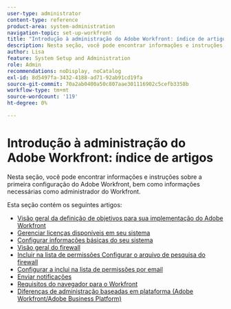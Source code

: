 ```yaml
---
user-type: administrator
content-type: reference
product-area: system-administration
navigation-topic: set-up-workfront
title: "Introdução à administração do Adobe Workfront: índice de artigos"
description: Nesta seção, você pode encontrar informações e instruções sobre a primeira configuração do Adobe Workfront, bem como informações necessárias como administrador do Workfront.
author: Lisa
feature: System Setup and Administration
role: Admin
recommendations: noDisplay, noCatalog
exl-id: 8d5497fa-3432-4188-ad71-92ab91cd19fa
source-git-commit: 70a2ab0400a50c807aae301116902c5cefb3358b
workflow-type: tm+mt
source-wordcount: '119'
ht-degree: 0%

---
```


# Introdução à administração do Adobe Workfront: índice de artigos

<!--Audited: 12/2023-->

Nesta seção, você pode encontrar informações e instruções sobre a primeira configuração do Adobe Workfront, bem como informações necessárias como administrador do Workfront.

Esta seção contém os seguintes artigos:

* [Visão geral da definição de objetivos para sua implementação do Adobe Workfront](../../administration-and-setup/get-started-wf-administration/define-wf-goals-objectives.md)
* [Gerenciar licenças disponíveis em seu sistema](../../administration-and-setup/get-started-wf-administration/manage-available-licenses-in-your-system.md)
* [Configurar informações básicas do seu sistema](../../administration-and-setup/get-started-wf-administration/configure-basic-info.md)
* [Visão geral do firewall](../../administration-and-setup/get-started-wf-administration/firewall-overview.md)
* [Incluir na lista de permissões Configurar o arquivo de pesquisa do firewall](../../administration-and-setup/get-started-wf-administration/configure-your-firewall.md)
* [Configurar a inclui na lista de permissões por email](../../administration-and-setup/get-started-wf-administration/configure-your-email-allowlist.md)
* [Enviar notificações](../../administration-and-setup/get-started-wf-administration/view-send-announcements.md)
* [Requisitos do navegador para o Workfront](../../administration-and-setup/get-started-wf-administration/workfront-browser-requirements.md)
* [Diferenças de administração baseadas em plataforma (Adobe Workfront/Adobe Business Platform)](../../administration-and-setup/get-started-wf-administration/actions-in-admin-console.md)
